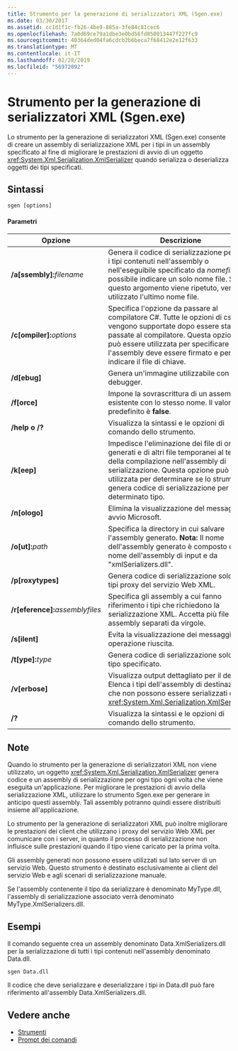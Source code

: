```yaml
---
title: Strumento per la generazione di serializzatori XML (Sgen.exe)
ms.date: 03/30/2017
ms.assetid: cc1d1f1c-fb26-4be9-885a-3fe84c81cec6
ms.openlocfilehash: 7a0d69ce79a1dbe3e0bd56fd858013447f227fc9
ms.sourcegitcommit: 40364ded04fa6cdcb2b6beca7f68412e2e12f633
ms.translationtype: MT
ms.contentlocale: it-IT
ms.lasthandoff: 02/28/2019
ms.locfileid: "56972092"
---
```

# <a name="xml-serializer-generator-tool-sgenexe"></a>Strumento per la generazione di serializzatori XML (Sgen.exe)
Lo strumento per la generazione di serializzatori XML (Sgen.exe) consente di creare un assembly di serializzazione XML per i tipi in un assembly specificato al fine di migliorare le prestazioni di avvio di un oggetto <xref:System.Xml.Serialization.XmlSerializer> quando serializza o deserializza oggetti dei tipi specificati.  
  
## <a name="syntax"></a>Sintassi  
  
```  
sgen [options]  
```  
  
#### <a name="parameters"></a>Parametri  
  
|Opzione|Descrizione|  
|------------|-----------------|  
|**/a\[ssembly\]:**_filename_|Genera il codice di serializzazione per tutti i tipi contenuti nell'assembly o nell'eseguibile specificato da *nomefile*. È possibile indicare un solo nome file. Se questo argomento viene ripetuto, verrà utilizzato l'ultimo nome file.|  
|**/c\[ompiler\]:**_options_|Specifica l'opzione da passare al compilatore C#. Tutte le opzioni di csc.exe vengono supportate dopo essere state passate al compilatore. Questa opzione può essere utilizzata per specificare che l'assembly deve essere firmato e per indicare il file di chiave.|  
|**/d\[ebug\]**|Genera un'immagine utilizzabile con un debugger.|  
|**/f\[orce\]**|Impone la sovrascrittura di un assembly esistente con lo stesso nome. Il valore predefinito è **false**.|  
|**/help o /?**|Visualizza la sintassi e le opzioni di comando dello strumento.|  
|**/k\[eep\]**|Impedisce l'eliminazione dei file di origine generati e di altri file temporanei al termine della compilazione nell'assembly di serializzazione. Questa opzione può essere utilizzata per determinare se lo strumento genera codice di serializzazione per un determinato tipo.|  
|**/n\[ologo\]**|Elimina la visualizzazione del messaggio di avvio Microsoft.|  
|**/o\[ut\]:**_path_|Specifica la directory in cui salvare l'assembly generato. **Nota:**  Il nome dell'assembly generato è composto dal nome dell'assembly di input e da "xmlSerializers.dll".|  
|**/p\[roxytypes\]**|Genera codice di serializzazione solo per i tipi proxy del servizio Web XML.|  
|**/r\[eference\]:**_assemblyfiles_|Specifica gli assembly a cui fanno riferimento i tipi che richiedono la serializzazione XML. Accetta più file di assembly separati da virgole.|  
|**/s\[ilent\]**|Evita la visualizzazione dei messaggi di operazione riuscita.|  
|**/t\[ype\]:**_type_|Genera codice di serializzazione solo per il tipo specificato.|  
|**/v\[erbose\]**|Visualizza output dettagliato per il debug. Elenca i tipi dell'assembly di destinazione che non possono essere serializzati con <xref:System.Xml.Serialization.XmlSerializer>.|  
|**/?**|Visualizza la sintassi e le opzioni di comando dello strumento.|  
  
## <a name="remarks"></a>Note  
 Quando lo strumento per la generazione di serializzatori XML non viene utilizzato, un oggetto <xref:System.Xml.Serialization.XmlSerializer> genera codice e un assembly di serializzazione per ogni tipo ogni volta che viene eseguita un'applicazione. Per migliorare le prestazioni di avvio della serializzazione XML, utilizzare lo strumento Sgen.exe per generare in anticipo questi assembly. Tali assembly potranno quindi essere distribuiti insieme all'applicazione.  
  
 Lo strumento per la generazione di serializzatori XML può inoltre migliorare le prestazioni dei client che utilizzano i proxy del servizio Web XML per comunicare con i server, in quanto il processo di serializzazione non influisce sulle prestazioni quando il tipo viene caricato per la prima volta.  
  
 Gli assembly generati non possono essere utilizzati sul lato server di un servizio Web. Questo strumento è destinato esclusivamente ai client del servizio Web e agli scenari di serializzazione manuale.  
  
 Se l'assembly contenente il tipo da serializzare è denominato MyType.dll, l'assembly di serializzazione associato verrà denominato MyType.XmlSerializers.dll.  
  
## <a name="examples"></a>Esempi  
 Il comando seguente crea un assembly denominato Data.XmlSerializers.dll per la serializzazione di tutti i tipi contenuti nell'assembly denominato Data.dll.  
  
```  
sgen Data.dll   
```  
  
 Il codice che deve serializzare e deserializzare i tipi in Data.dll può fare riferimento all'assembly Data.XmlSerializers.dll.  
  
## <a name="see-also"></a>Vedere anche

- [Strumenti](../../../docs/framework/tools/index.md)
- [Prompt dei comandi](../../../docs/framework/tools/developer-command-prompt-for-vs.md)
